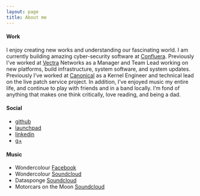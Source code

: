 ```yaml
---
layout: page
title: About me
---
```


#### Work

I enjoy creating new works and understanding our fascinating world.
I am currently building amazing cyber-security software at [Confluera][9].
Previously I've worked at [Vectra][10] Networks as a Manager and Team
Lead working on new platforms, build infrastructure, system software, and
system updates.  Previously I’ve worked at [Canonical][11] as a Kernel Engineer and
technical lead on the live patch service project.  In addition, I’ve enjoyed
music my entire life, and continue to play with friends and in a band locally.
I’m fond of anything that makes one think critically, love reading, and being a
dad.

#### Social

- [github][1]
- [launchpad][2]
- [linkedin][3]
- [g+][4]

#### Music

- Wondercolour [Facebook][5]
- Wondercolour [Soundcloud][6]
- Datasponge [Soundcloud][8]
- Motorcars on the Moon [Soundcloud][7]

<!--#### Picture

The picture on the cover was taken on Mount Haleakalā on Maui, Hawaii sometime in 2009.
-->

[1]: https://github.com/arges
[2]: https://launchpad.net/~arges
[3]: https://www.linkedin.com/pub/chris-arges/2/494/380
[4]: https://plus.google.com/+ChrisArges/posts
[5]: https://www.facebook.com/wonderColour
[6]: https://soundcloud.com/wondercolour
[7]: https://soundcloud.com/motorcarsonthemoon
[8]: https://soundcloud.com/datasponge-band
[9]: https://confluera.com
[10]: https://vectra.ai
[11]: https://canonical.com
